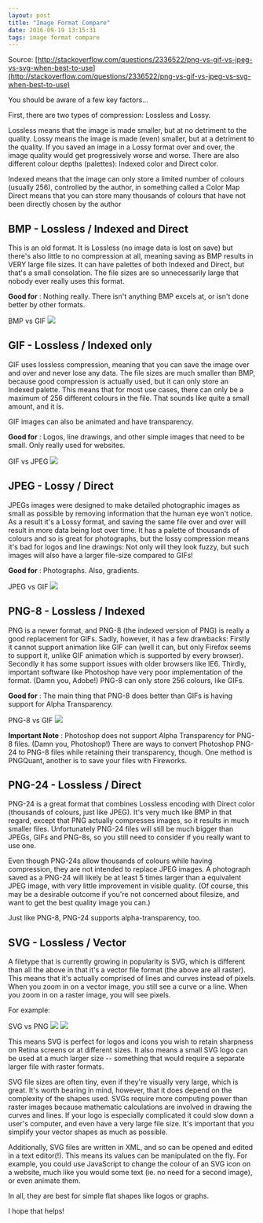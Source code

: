 ```yaml
---
layout: post
title: "Image Format Compare"
date: 2016-09-19 13:15:31
tags: image format compare
---
```


Source: [http://stackoverflow.com/questions/2336522/png-vs-gif-vs-jpeg-vs-svg-when-best-to-use](http://stackoverflow.com/questions/2336522/png-vs-gif-vs-jpeg-vs-svg-when-best-to-use)

You should be aware of a few key factors...

First, there are two types of compression: Lossless and Lossy.

Lossless means that the image is made smaller, but at no detriment to the quality.
Lossy means the image is made (even) smaller, but at a detriment to the quality. If you saved an image in a Lossy format over and over, the image quality would get progressively worse and worse.
There are also different colour depths (palettes): Indexed color and Direct color.

Indexed means that the image can only store a limited number of colours (usually 256), controlled by the author, in something called a Color Map
Direct means that you can store many thousands of colours that have not been directly chosen by the author

## BMP - Lossless / Indexed and Direct

This is an old format. It is Lossless (no image data is lost on save) but there's also little to no compression at all, meaning saving as BMP results in VERY large file sizes. It can have palettes of both Indexed and Direct, but that's a small consolation. The file sizes are so unnecessarily large that nobody ever really uses this format.

**Good for** : Nothing really. There isn't anything BMP excels at, or isn't done better by other formats.

BMP vs GIF
[<img src="/images/imageformat/BG.png">](/images/imageformat/BG.png)

## GIF - Lossless / Indexed only

GIF uses lossless compression, meaning that you can save the image over and over and never lose any data. The file sizes are much smaller than BMP, because good compression is actually used, but it can only store an Indexed palette. This means that for most use cases, there can only be a maximum of 256 different colours in the file. That sounds like quite a small amount, and it is.

GIF images can also be animated and have transparency.

**Good for** : Logos, line drawings, and other simple images that need to be small. Only really used for websites.

GIF vs JPEG
[<img src="/images/imageformat/GJ.png">](/images/imageformat/GJ.png)

## JPEG - Lossy / Direct

JPEGs images were designed to make detailed photographic images as small as possible by removing information that the human eye won't notice. As a result it's a Lossy format, and saving the same file over and over will result in more data being lost over time. It has a palette of thousands of colours and so is great for photographs, but the lossy compression means it's bad for logos and line drawings: Not only will they look fuzzy, but such images will also have a larger file-size compared to GIFs!

**Good for** : Photographs. Also, gradients.

JPEG vs GIF
[<img src="/images/imageformat/JG.png">](/images/imageformat/JG.png)

## PNG-8 - Lossless / Indexed

PNG is a newer format, and PNG-8 (the indexed version of PNG) is really a good replacement for GIFs. Sadly, however, it has a few drawbacks: Firstly it cannot support animation like GIF can (well it can, but only Firefox seems to support it, unlike GIF animation which is supported by every browser). Secondly it has some support issues with older browsers like IE6. Thirdly, important software like Photoshop have very poor implementation of the format. (Damn you, Adobe!) PNG-8 can only store 256 colours, like GIFs.

**Good for** : The main thing that PNG-8 does better than GIFs is having support for Alpha Transparency.

PNG-8 vs GIF
[<img src="/images/imageformat/PG.png">](/images/imageformat/PG.png)

**Important Note** : Photoshop does not support Alpha Transparency for PNG-8 files. (Damn you, Photoshop!) There are ways to convert Photoshop PNG-24 to PNG-8 files while retaining their transparency, though. One method is PNGQuant, another is to save your files with Fireworks.

## PNG-24 - Lossless / Direct

PNG-24 is a great format that combines Lossless encoding with Direct color (thousands of colours, just like JPEG). It's very much like BMP in that regard, except that PNG actually compresses images, so it results in much smaller files. Unfortunately PNG-24 files will still be much bigger than JPEGs, GIFs and PNG-8s, so you still need to consider if you really want to use one.

Even though PNG-24s allow thousands of colours while having compression, they are not intended to replace JPEG images. A photograph saved as a PNG-24 will likely be at least 5 times larger than a equivalent JPEG image, with very little improvement in visible quality. (Of course, this may be a desirable outcome if you're not concerned about filesize, and want to get the best quality image you can.)

Just like PNG-8, PNG-24 supports alpha-transparency, too.

## SVG - Lossless / Vector

A filetype that is currently growing in popularity is SVG, which is different than all the above in that it's a vector file format (the above are all raster). This means that it's actually comprised of lines and curves instead of pixels. When you zoom in on a vector image, you still see a curve or a line. When you zoom in on a raster image, you will see pixels.

For example:

SVG vs PNG
[<img src="/images/imageformat/SP.png">](/images/imageformat/SP.png)
[<img src="/images/imageformat/SP2.png">](/images/imageformat/SP2.png)

This means SVG is perfect for logos and icons you wish to retain sharpness on Retina screens or at different sizes. It also means a small SVG logo can be used at a much larger size -- something that would require a separate larger file with raster formats.

SVG file sizes are often tiny, even if they're visually very large, which is great. It's worth bearing in mind, however, that it does depend on the complexity of the shapes used. SVGs require more computing power than raster images because mathematic calculations are involved in drawing the curves and lines. If your logo is especially complicated it could slow down a user's computer, and even have a very large file size. It's important that you simplify your vector shapes as much as possible.

Additionally, SVG files are written in XML, and so can be opened and edited in a text editor(!). This means its values can be manipulated on the fly. For example, you could use JavaScript to change the colour of an SVG icon on a website, much like you would some text (ie. no need for a second image), or even animate them.

In all, they are best for simple flat shapes like logos or graphs.

I hope that helps!